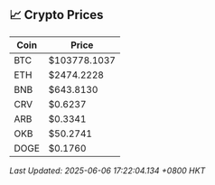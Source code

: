 ## 📈 Crypto Prices

| Coin | Price |
| ---- | ----- |
| BTC | $103778.1037 |
| ETH | $2474.2228 |
| BNB | $643.8130 |
| CRV | $0.6237 |
| ARB | $0.3341 |
| OKB | $50.2741 |
| DOGE | $0.1760 |

_Last Updated: 2025-06-06 17:22:04.134 +0800 HKT_